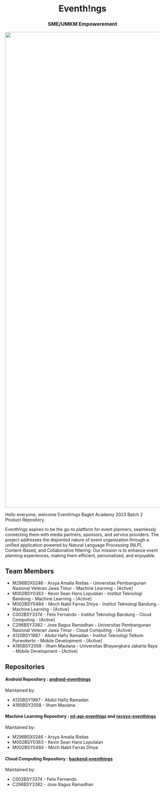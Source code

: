 <h1 align="center">Eventh!ngs</h1>
<h3 align="center">SME/UMKM Empowerement</h3>

<p align="center">
<img width="1542" alt="image" src="https://github.com/Eventhings/.github/assets/28957554/d7491133-25ea-4616-8aa6-2e4003f39802">
</p>

Hello everyone, welcome Eventh!ngs Bagkit Academy 2023 Batch 2 Product Repository.

Eventh!ngs aspires to be the go-to platform for event planners, seamlessly connecting them with media partners, sponsors, and service providers. The project addresses the disjointed nature of event organization through a unified application powered by Natural Language Processing (NLP), Content-Based, and Collaborative filtering. Our mission is to enhance event planning experiences, making them efficient, personalized, and enjoyable.

## Team Members
- M296BSX0246 - Arsya Amalia Ristias - Universitas Pembangunan Nasional Veteran Jawa Timur - Machine Learning - [Active]
- M002BSY0363 - Kevin Sean Hans Lopulalan - Institut Teknologi Bandung - Machine Learning - [Active]
- M002BSY0484 - Moch Nabil Farras Dhiya - Institut Teknologi Bandung - Machine Learning - [Active]
- C002BSY3374 - Felix Fernando - Institut Teknologi Bandung - Cloud Computing - [Active]
- C296BSY3382 - Jose Bagus Ramadhan - Universitas Pembangunan Nasional Veteran Jawa Timur - Cloud Computing - [Active]
- A120BSY1987 - Abdul Hafiz Ramadan - Institut Teknologi Telkom Purwokerto - Mobile Development - [Active]
- A190BSY2058 - Ilham Maulana - Universitas Bhayangkara Jakarta Raya - Mobile Development - [Active]

## Repositories
#### Android Repository : [android-eventhings](https://github.com/Eventhings/android-eventhings)
Maintained by:
   - A120BSY1987 - Abdul Hafiz Ramadan
   - A190BSY2058 - Ilham Maulana
#### Machine Learning Repository : [ml-api-eventhigs](https://github.com/Eventhings/ml-api-eventhings) and [recsys-eventhings](https://github.com/Eventhings/recsys-eventhings)
Maintained by:
   - M296BSX0246 - Arsya Amalia Ristias
   - M002BSY0363 - Kevin Sean Hans Lopulalan
   - M002BSY0484 - Moch Nabil Farras Dhiya
#### Cloud Computing Repository : [backend-eventhings](https://github.com/Eventhings/backend-eventhings)
Maintained by:
   - C002BSY3374 - Felix Fernando
   - C296BSY3382 - Jose Bagus Ramadhan
